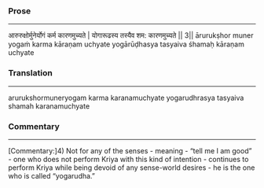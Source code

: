 ### Prose 
 --- 
आरुरुक्षोर्मुनेर्योगं कर्म कारणमुच्यते |
योगारूढस्य तस्यैव शम: कारणमुच्यते || 3||
ārurukṣhor muner yogaṁ karma kāraṇam uchyate
yogārūḍhasya tasyaiva śhamaḥ kāraṇam uchyate

### Translation 
 --- 
arurukshormuneryogam karma karanamuchyate yogarudhrasya tasyaiva shamah karanamuchyate

### Commentary 
 --- 
[Commentary:]4) Not for any of the senses - meaning - “tell me I am good” - one who does not perform Kriya with this kind of intention - continues to perform Kriya while being devoid of any sense-world desires - he is the one who is called “yogarudha.”
